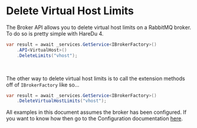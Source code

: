 # Delete Virtual Host Limits

The Broker API allows you to delete virtual host limits on a RabbitMQ broker. To do so is pretty simple with HareDu 4.

```c#
var result = await _services.GetService<IBrokerFactory>()
    .API<VirtualHost>()
    .DeleteLimits("vhost");
```
<br>

The other way to delete virtual host limits is to call the extension methods off of ```IBrokerFactory``` like so...

```c#
var result = await _services.GetService<IBrokerFactory>()
    .DeleteVirtualHostLimits("vhost");
```

All examples in this document assumes the broker has been configured. If you want to know how then go to the Configuration documentation [here](https://github.com/ahives/HareDu3/blob/master/docs/configuration.md).


